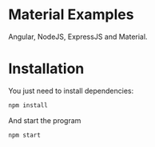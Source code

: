 # Material Examples

Angular, NodeJS, ExpressJS and Material.

# Installation

You just need to install dependencies:

```bash
npm install
```

And start the program

```bash
npm start
```

